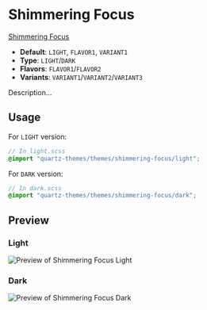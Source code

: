 # Shimmering Focus

[Shimmering Focus](https://github.com/chrisgrieser/shimmering-focus)

- **Default**: `LIGHT`, `FLAVOR1`, `VARIANT1`
- **Type**: `LIGHT`/`DARK`
- **Flavors**: `FLAVOR1`/`FLAVOR2`
- **Variants**: `VARIANT1`/`VARIANT2`/`VARIANT3`

Description...

## Usage

For `LIGHT` version:

```scss
// In light.scss
@import "quartz-themes/themes/shimmering-focus/light";
```

For `DARK` version:

```scss
// In dark.scss
@import "quartz-themes/themes/shimmering-focus/dark";
```

## Preview

### Light

![Preview of Shimmering Focus Light](preview-light.png)

### Dark

![Preview of Shimmering Focus Dark](preview-dark.png)
